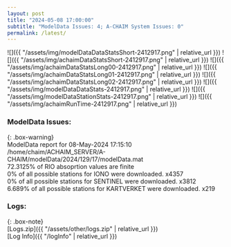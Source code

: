 ```yaml
---
layout: post
title: "2024-05-08 17:00:00"
subtitle: "ModelData Issues: 4; A-CHAIM System Issues: 0"
permalink: /latest/
---
```


![]({{ "/assets/img/modelDataDataStatsShort-2412917.png" | relative_url }})
![]({{ "/assets/img/achaimDataStatsShort-2412917.png" | relative_url }})
![]({{ "/assets/img/achaimDataStatsLong00-2412917.png" | relative_url }})
![]({{ "/assets/img/achaimDataStatsLong01-2412917.png" | relative_url }})
![]({{ "/assets/img/achaimDataStatsLong02-2412917.png" | relative_url }})
![]({{ "/assets/img/modelDataDataStats-2412917.png" | relative_url }})
![]({{ "/assets/img/modelDataStationStats-2412917.png" | relative_url }})
![]({{ "/assets/img/achaimRunTime-2412917.png" | relative_url }})


### ModelData Issues:  
  
{: .box-warning}  
 ModelData report for 08-May-2024 17:15:10   
 /home/chaim/ACHAIM_SERVER/A-CHAIM/modelData/2024/129/17/modelData.mat   
 72.3125% of RIO absoprtion values are finite   
 0% of all possible stations for IONO were downloaded. x4357   
 0% of all possible stations for SENTINEL were downloaded. x3812   
 6.689% of all possible stations for KARTVERKET were downloaded. x219   
  


### Logs:  
  
{: .box-note}  
[Logs.zip]({{ "/assets/other/logs.zip" | relative_url }})  
[Log Info]({{ "/logInfo" | relative_url }})  
